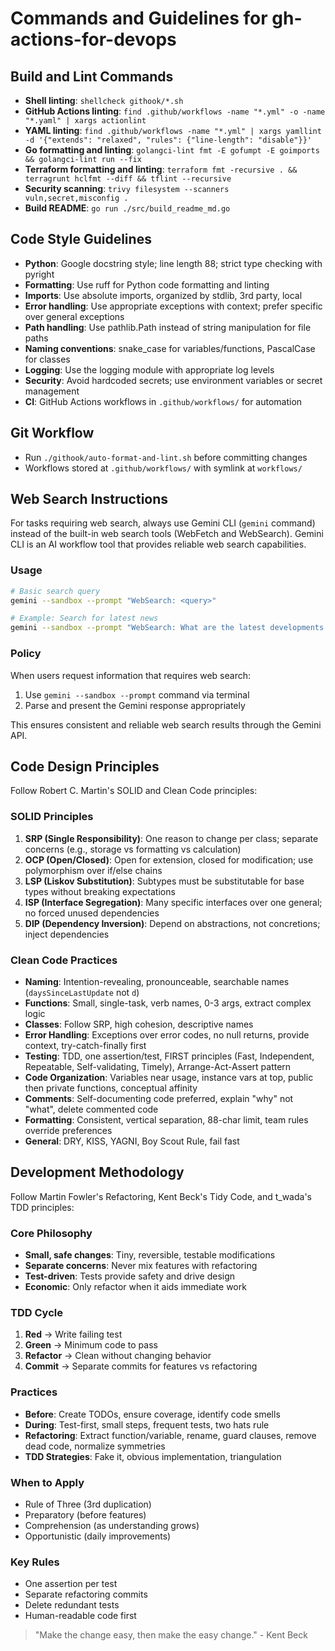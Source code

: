 # Commands and Guidelines for gh-actions-for-devops

## Build and Lint Commands
- **Shell linting**: `shellcheck githook/*.sh`
- **GitHub Actions linting**: `find .github/workflows -name "*.yml" -o -name "*.yaml" | xargs actionlint`
- **YAML linting**: `find .github/workflows -name "*.yml" | xargs yamllint -d '{"extends": "relaxed", "rules": {"line-length": "disable"}}'`
- **Go formatting and linting**: `golangci-lint fmt -E gofumpt -E goimports && golangci-lint run --fix`
- **Terraform formatting and linting**: `terraform fmt -recursive . && terragrunt hclfmt --diff && tflint --recursive`
- **Security scanning**: `trivy filesystem --scanners vuln,secret,misconfig .`
- **Build README**: `go run ./src/build_readme_md.go`

## Code Style Guidelines
- **Python**: Google docstring style; line length 88; strict type checking with pyright
- **Formatting**: Use ruff for Python code formatting and linting
- **Imports**: Use absolute imports, organized by stdlib, 3rd party, local
- **Error handling**: Use appropriate exceptions with context; prefer specific over general exceptions
- **Path handling**: Use pathlib.Path instead of string manipulation for file paths
- **Naming conventions**: snake_case for variables/functions, PascalCase for classes
- **Logging**: Use the logging module with appropriate log levels
- **Security**: Avoid hardcoded secrets; use environment variables or secret management
- **CI**: GitHub Actions workflows in `.github/workflows/` for automation

## Git Workflow
- Run `./githook/auto-format-and-lint.sh` before committing changes
- Workflows stored at `.github/workflows/` with symlink at `workflows/`

## Web Search Instructions

For tasks requiring web search, always use Gemini CLI (`gemini` command) instead of the built-in web search tools (WebFetch and WebSearch).
Gemini CLI is an AI workflow tool that provides reliable web search capabilities.

### Usage

```sh
# Basic search query
gemini --sandbox --prompt "WebSearch: <query>"

# Example: Search for latest news
gemini --sandbox --prompt "WebSearch: What are the latest developments in AI?"
```

### Policy

When users request information that requires web search:

1. Use `gemini --sandbox --prompt` command via terminal
2. Parse and present the Gemini response appropriately

This ensures consistent and reliable web search results through the Gemini API.

## Code Design Principles

Follow Robert C. Martin's SOLID and Clean Code principles:

### SOLID Principles

1. **SRP (Single Responsibility)**: One reason to change per class; separate concerns (e.g., storage vs formatting vs calculation)
2. **OCP (Open/Closed)**: Open for extension, closed for modification; use polymorphism over if/else chains
3. **LSP (Liskov Substitution)**: Subtypes must be substitutable for base types without breaking expectations
4. **ISP (Interface Segregation)**: Many specific interfaces over one general; no forced unused dependencies
5. **DIP (Dependency Inversion)**: Depend on abstractions, not concretions; inject dependencies

### Clean Code Practices

- **Naming**: Intention-revealing, pronounceable, searchable names (`daysSinceLastUpdate` not `d`)
- **Functions**: Small, single-task, verb names, 0-3 args, extract complex logic
- **Classes**: Follow SRP, high cohesion, descriptive names
- **Error Handling**: Exceptions over error codes, no null returns, provide context, try-catch-finally first
- **Testing**: TDD, one assertion/test, FIRST principles (Fast, Independent, Repeatable, Self-validating, Timely), Arrange-Act-Assert pattern
- **Code Organization**: Variables near usage, instance vars at top, public then private functions, conceptual affinity
- **Comments**: Self-documenting code preferred, explain "why" not "what", delete commented code
- **Formatting**: Consistent, vertical separation, 88-char limit, team rules override preferences
- **General**: DRY, KISS, YAGNI, Boy Scout Rule, fail fast

## Development Methodology

Follow Martin Fowler's Refactoring, Kent Beck's Tidy Code, and t_wada's TDD principles:

### Core Philosophy

- **Small, safe changes**: Tiny, reversible, testable modifications
- **Separate concerns**: Never mix features with refactoring
- **Test-driven**: Tests provide safety and drive design
- **Economic**: Only refactor when it aids immediate work

### TDD Cycle

1. **Red** → Write failing test
2. **Green** → Minimum code to pass
3. **Refactor** → Clean without changing behavior
4. **Commit** → Separate commits for features vs refactoring

### Practices

- **Before**: Create TODOs, ensure coverage, identify code smells
- **During**: Test-first, small steps, frequent tests, two hats rule
- **Refactoring**: Extract function/variable, rename, guard clauses, remove dead code, normalize symmetries
- **TDD Strategies**: Fake it, obvious implementation, triangulation

### When to Apply

- Rule of Three (3rd duplication)
- Preparatory (before features)
- Comprehension (as understanding grows)
- Opportunistic (daily improvements)

### Key Rules

- One assertion per test
- Separate refactoring commits
- Delete redundant tests
- Human-readable code first

> "Make the change easy, then make the easy change." - Kent Beck
